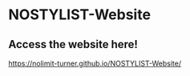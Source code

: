 # NOSTYLIST-Website
## Access the website here!
https://nolimit-turner.github.io/NOSTYLIST-Website/ 
